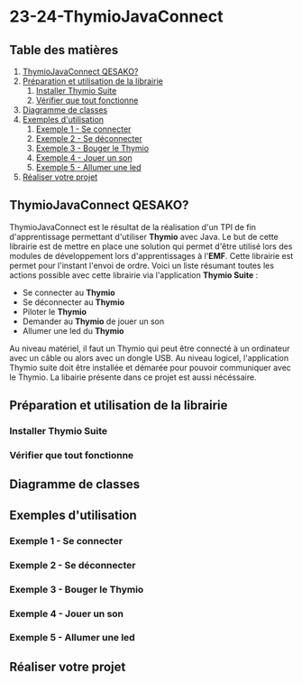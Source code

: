 # 23-24-ThymioJavaConnect
## Table des matières

1. [ThymioJavaConnect QESAKO?](#thymiojavaconnect-qesako)
2. [Préparation et utilisation de la librairie](#préparation-et-utilisation-de-la-librairie)
    1. [Installer Thymio Suite](#installer-thymio-suite)
    2. [Vérifier que tout fonctionne](#vérifier-que-tout-fonctionne)
3. [Diagramme de classes](#diagramme-de-classes)
4. [Exemples d'utilisation](#exemples-dutilisation)
    1. [Exemple 1 - Se connecter](#exemple-1---se-connecter)
    2. [Exemple 2 - Se déconnecter](#exemple-2---se-déconnecter)
    3. [Exemple 3 - Bouger le Thymio](#exemple-3---bouger-le-thymio)
    4. [Exemple 4 - Jouer un son](#exemple-4---jouer-un-son)
    5. [Exemple 5 - Allumer une led](#exemple-5---allumer-une-led)
5. [Réaliser votre projet](#réaliser-votre-projet)


## ThymioJavaConnect QESAKO?
ThymioJavaConnect est le résultat de la réalisation d'un TPI de fin d'apprentissage permettant d'utiliser **Thymio** avec Java. Le but de cette librairie est de mettre en place une solution qui permet d'être utilisé lors des modules de développement lors d'apprentissages à l'**EMF**. Cette librairie est permet pour l'instant l'envoi de ordre. Voici un liste résumant toutes les actions possible avec cette librairie via l'application **Thymio Suite** :
- Se connecter au **Thymio** 
- Se déconnecter au **Thymio**
- Piloter le **Thymio**
- Demander au **Thymio** de jouer un son
- Allumer une led du **Thymio**

Au niveau matériel, il faut un Thymio qui peut être connecté à un ordinateur avec un câble ou alors avec un dongle USB.
Au niveau logicel, l'application Thymio suite doit être installée et démarée pour pouvoir communiquer avec le Thymio. La libairie présente dans ce projet est aussi nécéssaire.
## Préparation et utilisation de la librairie
### Installer Thymio Suite
### Vérifier que tout fonctionne
## Diagramme de classes
## Exemples d'utilisation
### Exemple 1 - Se connecter
### Exemple 2 - Se déconnecter
### Exemple 3 - Bouger le Thymio
### Exemple 4 - Jouer un son
### Exemple 5 - Allumer une led
## Réaliser votre projet
